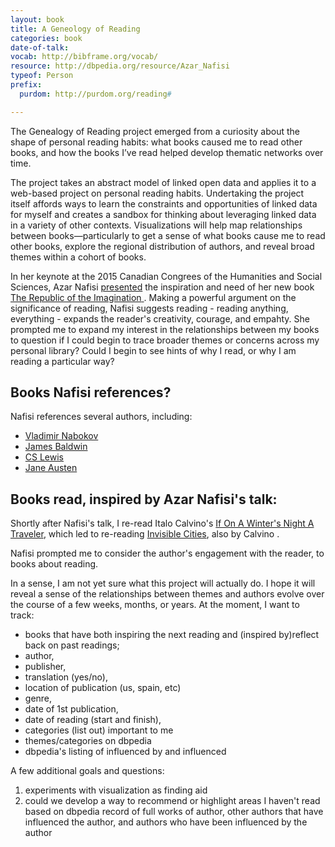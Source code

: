 ```yaml
---
layout: book
title: A Geneology of Reading
categories: book
date-of-talk:
vocab: http://bibframe.org/vocab/
resource: http://dbpedia.org/resource/Azar_Nafisi
typeof: Person
prefix:
  purdom: http://purdom.org/reading#

---
```



The Genealogy of Reading project emerged from a curiosity about the
shape of personal reading habits: what books caused me to read other
books, and how the books I’ve read helped develop thematic networks
over time.

The project takes an abstract model of linked open data and applies it
to a web-based project on personal reading habits. Undertaking the
project itself affords ways to learn the constraints and opportunities
of linked data for myself and creates a sandbox for thinking about
leveraging linked data in a variety of other contexts. Visualizations
will help map relationships between books—particularly to get a sense
of what books cause me to read other books, explore the regional
distribution of authors, and reveal broad themes within a cohort of
books.

In her keynote at the 2015 Canadian Congrees of the
Humanities and Social Sciences, <span property="rdfs:label">Azar Nafisi</span>
<a href="http://congress2015.ca/program/events/nafisi">presented</a> the
inspiration and need of her new book <a
href="http://www.worldcat.org/oclc/885983017" typeof="Work">
<span property="rdfs:label">The Republic of the Imagination</span>
<span resource="http://dbpedia.org/resource/Azar_Nafisi" property="creator"></span>
</a>. Making a
powerful argument on the significance of reading, Nafisi suggests
reading - reading anything, everything - expands the reader's
creativity, courage, and empahty. She prompted me to expand my
interest in the relationships between my books to question if I could
begin to trace broader themes or concerns across my personal library?
Could I begin to see hints of why I read, or why I am reading a
particular way?


## Books Nafisi references?

Nafisi references several authors, including:

* <a href="http://dbpedia.org/resource/Vladimir_Nabokov" typeof="Person" property="referenced"><span property="rdfs:label">Vladimir Nabokov</span></a>
*  <a href="http://dbpedia.org/resource/James_Baldwin" typeof="Person" property="referenced"><span property="rdfs:label">James Baldwin</span></a>
* <a href="http://dbpedia.org/resource/C._S._Lewis" typeof="Person" property="referenced"><span property="rdfs:label">CS Lewis</span></a>
* <a href="http://dbpedia.org/resource/Jane_Austen" typeof="Person" property="referenced"><span property="rdfs:label">Jane Austen</span></a>

## Books read, inspired by Azar Nafisi's talk:

<div resource="http://www.worldcat.org/oclc/7197128" typeof="Work"
property="purdom:lead_to"> Shortly after Nafisi's talk, I re-read
<span property="creator"
resource="http://dbpedia.org/resource/Italo_Calvino"
typeof="Person"><span property="rdfs:label">Italo Calvino</span></span>'s
<a href="http://www.worldcat.org/oclc/7197128"><span
property="rdfs:label">If On A Winter's Night A Traveler</span></a>,
which led to re-reading <span resource="http://uva.worldcat.org/oclc/3380425"
typeof="Work" property="purdom:lead_to">
<a href="http://uva.worldcat.org/oclc/3380425">
<span property="rdfs:label">Invisible Cities</span></a>, also by
<span resource="http://dbpedia.org/resource/Italo_Calvino" property="creator">Calvino</span> </span>.</div>

Nafisi prompted me to consider the author's engagement with the
reader, to books about reading.

In a sense, I am not yet sure what this project will actually do. I
hope it will reveal a sense of the relationships between themes and
authors evolve over the course of a few weeks, months, or years. At
the moment, I want to track:

* books that have both inspiring the next reading and (inspired
by)reflect back on past readings;
* author,
* publisher,
* translation (yes/no),
* location of publication (us, spain, etc)
* genre,
* date of 1st publication,
* date of reading (start and finish),
* categories (list out) important to me
* themes/categories on dbpedia
* dbpedia's listing of influenced by and influenced

A few additional goals and questions:

1. experiments with visualization as finding aid
2. could we develop a way to recommend or highlight areas I haven't
   read based on dbpedia record of full works of author, other authors
   that have influenced the author, and authors who have been
   influenced by the author
